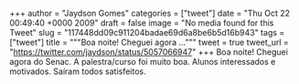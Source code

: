 
+++
author = "Jaydson Gomes"
categories = ["tweet"]
date = "Thu Oct 22 00:49:40 +0000 2009"
draft = false
image = "No media found for this Tweet"
slug = "117448dd09c911204badae69d6a8be6b5d16b943"
tags = ["tweet"]
title = """Boa noite! Cheguei agora ..."""
tweet = true
tweet_url = "https://twitter.com/jaydson/status/5057066947"
+++
Boa noite! Cheguei agora do Senac. A palestra/curso foi muito boa. Alunos interessados e motivados. Saíram todos satisfeitos.
